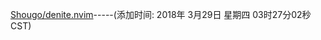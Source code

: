[Shougo/denite.nvim](https://github.com/arstum/github/blob/master/Shougo:denite.nvim.md)-----(添加时间: 2018年 3月29日 星期四 03时27分02秒 CST)
